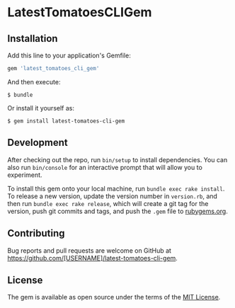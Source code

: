 # LatestTomatoesCLIGem


## Installation

Add this line to your application's Gemfile:

```ruby
gem 'latest_tomatoes_cli_gem'
```

And then execute:

    $ bundle

Or install it yourself as:

    $ gem install latest-tomatoes-cli-gem


## Development

After checking out the repo, run `bin/setup` to install dependencies. You can also run `bin/console` for an interactive prompt that will allow you to experiment.

To install this gem onto your local machine, run `bundle exec rake install`. To release a new version, update the version number in `version.rb`, and then run `bundle exec rake release`, which will create a git tag for the version, push git commits and tags, and push the `.gem` file to [rubygems.org](https://rubygems.org).

## Contributing

Bug reports and pull requests are welcome on GitHub at https://github.com/[USERNAME]/latest-tomatoes-cli-gem.


## License

The gem is available as open source under the terms of the [MIT License](http://opensource.org/licenses/MIT).

